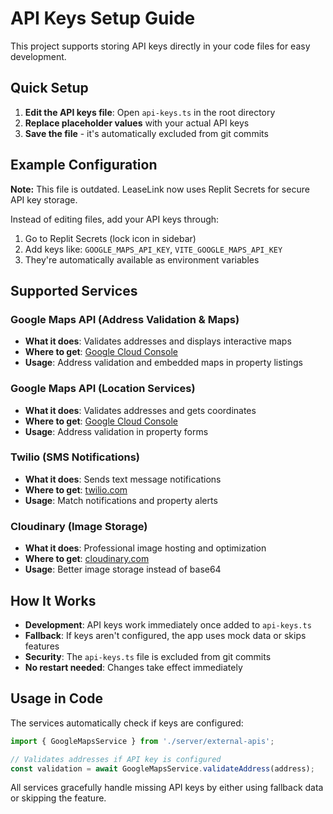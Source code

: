 # API Keys Setup Guide

This project supports storing API keys directly in your code files for easy development.

## Quick Setup

1. **Edit the API keys file**: Open `api-keys.ts` in the root directory
2. **Replace placeholder values** with your actual API keys
3. **Save the file** - it's automatically excluded from git commits

## Example Configuration

**Note:** This file is outdated. LeaseLink now uses Replit Secrets for secure API key storage.

Instead of editing files, add your API keys through:
1. Go to Replit Secrets (lock icon in sidebar)
2. Add keys like: `GOOGLE_MAPS_API_KEY`, `VITE_GOOGLE_MAPS_API_KEY`
3. They're automatically available as environment variables

## Supported Services

### Google Maps API (Address Validation & Maps)
- **What it does**: Validates addresses and displays interactive maps
- **Where to get**: [Google Cloud Console](https://console.cloud.google.com)
- **Usage**: Address validation and embedded maps in property listings

### Google Maps API (Location Services)
- **What it does**: Validates addresses and gets coordinates
- **Where to get**: [Google Cloud Console](https://console.cloud.google.com)
- **Usage**: Address validation in property forms

### Twilio (SMS Notifications)
- **What it does**: Sends text message notifications
- **Where to get**: [twilio.com](https://twilio.com)
- **Usage**: Match notifications and property alerts

### Cloudinary (Image Storage)
- **What it does**: Professional image hosting and optimization
- **Where to get**: [cloudinary.com](https://cloudinary.com)
- **Usage**: Better image storage instead of base64

## How It Works

- **Development**: API keys work immediately once added to `api-keys.ts`
- **Fallback**: If keys aren't configured, the app uses mock data or skips features
- **Security**: The `api-keys.ts` file is excluded from git commits
- **No restart needed**: Changes take effect immediately

## Usage in Code

The services automatically check if keys are configured:

```typescript
import { GoogleMapsService } from './server/external-apis';

// Validates addresses if API key is configured
const validation = await GoogleMapsService.validateAddress(address);
```

All services gracefully handle missing API keys by either using fallback data or skipping the feature.